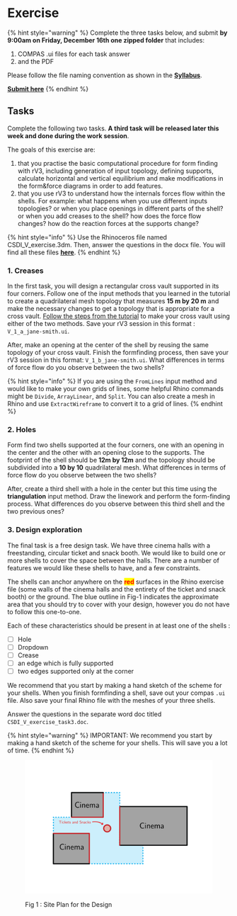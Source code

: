 # Exercise

{% hint style="warning" %}
Complete the three tasks below, and submit **by 9:00am on Friday, December 16th one zipped folder** that includes:

1. COMPAS .ui files for each task answer
2. and the PDF

Please follow the file naming convention as shown in the [**Syllabus**](../../syllabus.md#submissions).

[**Submit here**](https://polybox.ethz.ch/index.php/s/VaipCVMQcJWcAgx)
{% endhint %}

## Tasks

Complete the following two tasks. **A third task will be released later this week and done during the work session**.

The goals of this exercise are:

1. that you practise the basic computational procedure for form finding with rV3, including generation of input topology, defining supports, calculate horizontal and vertical equilibrium and make modifications in the form\&force diagrams in order to add features.
2. that you use rV3 to understand how the internals forces flow within the shells. For example: what happens when you use different inputs topologies? or when you place openings in different parts of the shell? or when you add creases to the shell? how does the force flow changes? how do the reaction forces at the supports change?&#x20;

{% hint style="info" %}
Use the Rhinoceros file named CSDI\_V\_exercise.3dm. Then, answer the questions in the docx file. You will find all these files [**here**](../#files).
{% endhint %}

### 1. Creases

In the first task, you will design a rectangular cross vault supported in its four corners. Follow one of the input methods that you learned in the tutorial to create a quadrilateral mesh topology that measures **15 m by 20 m** and make the necessary changes to get a topology that is appropriate for a cross vault. [Follow the steps from the tutorial](\_tutorial-5.md#4-creases) to make your cross vault using either of the two methods. Save your rV3 session in this format : `V_1_a_jane-smith.ui`.

After, make an opening at the center of the shell by reusing the same topology of your cross vault. Finish the formfinding process, then save your rV3 session in this format: `V_1_b_jane-smith.ui`. What differences in terms of force flow do you observe between the two shells?&#x20;

{% hint style="info" %}
If you are using the `FromLines` input method and would like to make your own grids of lines, some helpful Rhino commands might be `Divide`, `ArrayLinear`, and `Split`. You can also create a mesh in Rhino and use `ExtractWireframe` to convert it to a grid of lines.
{% endhint %}

### 2. Holes

Form find two shells supported at the four corners, one with an opening in the center and the other with an opening close to the supports. The footprint of the shell should be **12m by 12m** and the topology should be subdivided into a **10 by 10** quadrilateral mesh. What differences in terms of force flow do you observe between the two shells?&#x20;

After, create a third shell with a hole in the center but this time using the **triangulation** input method. Draw the linework and perform the form-finding process. What differences do you observe between this third shell and the two previous ones?&#x20;

### 3. Design exploration

The final task is a free design task. We have three cinema halls with a freestanding, circular ticket and snack booth. We would like to build one or more shells to cover the space between the halls. There are a number of features we would like these shells to have, and a few constraints.

The shells can anchor anywhere on the <mark style="color:red;">**red**</mark> surfaces in the Rhino exercise file (some walls of the cinema halls and the entirety of the ticket and snack booth) or the ground. The blue outline in Fig-1 indicates the approximate area that you should try to cover with your design, however you do not have to follow this one-to-one. 

Each of these characteristics should be present in at least one of the shells : 
- [ ] Hole
- [ ] Dropdown
- [ ] Crease
- [ ] an edge which is fully supported
- [ ] two edges supported only at the corner

We recommend that you start by making a hand sketch of the scheme for your shells. When you finish formfinding a shell, save out your compas `.ui` file. Also save your final Rhino file with the meshes of your three shells. 

Answer the questions in the separate word doc titled `CSDI_V_exercise_task3.doc`. 

{% hint style="warning" %}
IMPORTANT: We recommend you start by making a hand sketch of the scheme for your shells. This will save you a lot of time.
{% endhint %}


<figure><img src="../../../.gitbook/assets/rv3_exercise_task3_sitePlan.png" alt=""><figcaption><p>Fig 1 : Site Plan for the Design</p></figcaption></figure>
